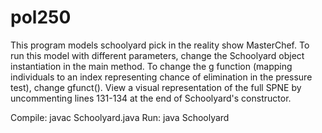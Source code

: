# pol250

This program models schoolyard pick in the reality show MasterChef. To run this model with different parameters, change the Schoolyard object instantiation in the main method. To change the g function (mapping individuals to an index representing chance of elimination in the pressure test), change gfunct(). View a visual representation of the full SPNE by uncommenting lines 131-134 at the end of Schoolyard's constructor. 


Compile: javac Schoolyard.java
Run: java Schoolyard